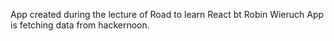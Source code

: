 App created during the lecture of Road to learn React bt Robin Wieruch
App is fetching data from hackernoon.